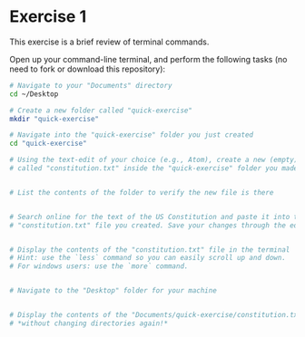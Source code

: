 # Exercise 1
This exercise is a brief review of terminal commands.

Open up your command-line terminal, and perform the following tasks (no need to fork or download this repository):

```bash
# Navigate to your "Documents" directory
cd ~/Desktop

# Create a new folder called "quick-exercise"
mkdir "quick-exercise"

# Navigate into the "quick-exercise" folder you just created
cd "quick-exercise"

# Using the text-edit of your choice (e.g., Atom), create a new (empty) file
# called "constitution.txt" inside the "quick-exercise" folder you made


# List the contents of the folder to verify the new file is there


# Search online for the text of the US Constitution and paste it into the 
# "constitution.txt" file you created. Save your changes through the editor.


# Display the contents of the "constitution.txt" file in the terminal
# Hint: use the `less` command so you can easily scroll up and down.
# For windows users: use the `more` command. 


# Navigate to the "Desktop" folder for your machine


# Display the contents of the "Documents/quick-exercise/constitution.txt" file in the Terminal
# *without changing directories again!*



```
